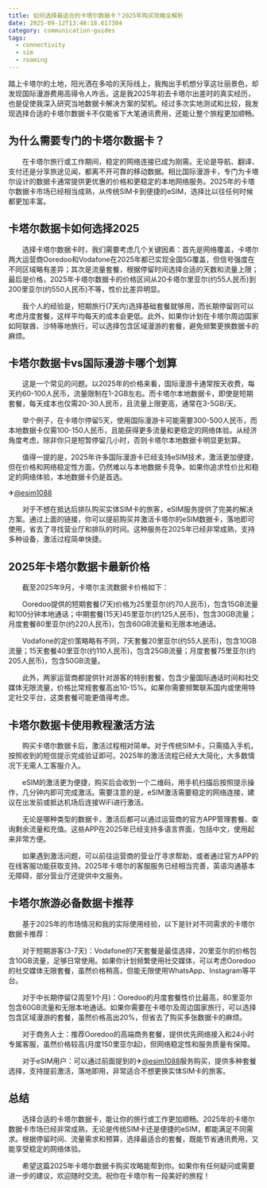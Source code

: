 ```yaml
---
title: 如何选择最适合的卡塔尔数据卡？2025年购买攻略全解析
date: 2025-09-12T13:48:18.617304
category: communication-guides
tags:
  - connectivity
  - sim
  - roaming
---
```


踏上卡塔尔的土地，阳光洒在多哈的天际线上，我掏出手机想分享这壮丽景色，却发现国际漫游费用高得令人咋舌。这是我2025年初去卡塔尔出差时的真实经历，也是促使我深入研究当地数据卡解决方案的契机。经过多次实地测试和比较，我发现选择合适的卡塔尔数据卡不仅能省下大笔通讯费用，还能让整个旅程更加顺畅。

## 为什么需要专门的卡塔尔数据卡？

　　在卡塔尔旅行或工作期间，稳定的网络连接已成为刚需。无论是导航、翻译、支付还是分享旅途见闻，都离不开可靠的移动数据。相比国际漫游卡，专门为卡塔尔设计的数据卡通常提供更优惠的价格和更稳定的本地网络服务。2025年的卡塔尔数据卡市场已经相当成熟，从传统SIM卡到便捷的eSIM，选择比以往任何时候都更加丰富。

## 卡塔尔数据卡如何选择2025

　　选择卡塔尔数据卡时，我们需要考虑几个关键因素：首先是网络覆盖，卡塔尔两大运营商Ooredoo和Vodafone在2025年都已实现全国5G覆盖，但信号强度在不同区域略有差异；其次是流量套餐，根据停留时间选择合适的天数和流量上限；最后是价格，2025年卡塔尔数据卡的价格区间从20卡塔尔里亚尔(约55人民币)到200里亚尔(约550人民币)不等，性价比差异明显。

　　我个人的经验是，短期旅行(7天内)选择基础套餐就够用，而长期停留则可以考虑月度套餐，这样平均每天的成本会更低。此外，如果你计划在卡塔尔周边国家如阿联酋、沙特等地旅行，可以选择包含区域漫游的套餐，避免频繁更换数据卡的麻烦。

## 卡塔尔数据卡vs国际漫游卡哪个划算

　　这是一个常见的问题。以2025年的价格来看，国际漫游卡通常按天收费，每天约60-100人民币，流量限制在1-2GB左右。而卡塔尔本地数据卡，即使是短期套餐，每天成本也仅需20-30人民币，且流量上限更高，通常在3-5GB/天。

　　举个例子，在卡塔尔停留5天，使用国际漫游卡可能需要300-500人民币，而本地数据卡仅需100-150人民币，且能获得更多流量和更稳定的网络体验。从经济角度考虑，除非你只是短暂停留几小时，否则卡塔尔本地数据卡明显更划算。

　　值得一提的是，2025年许多国际漫游卡已经支持eSIM技术，激活更加便捷，但在价格和网络稳定性方面，仍然难以与本地数据卡竞争。如果你追求性价比和稳定的网络体验，本地数据卡仍是首选。

✈[@esim1088](https://t.me/s/esim1088)

　　对于不想在抵达后排队购买实体SIM卡的旅客，eSIM服务提供了完美的解决方案。通过上面的链接，你可以提前购买并激活卡塔尔的eSIM数据卡，落地即可使用，省去了寻找营业厅和排队的时间。这种服务在2025年已经非常成熟，支持多种设备，激活过程简单快捷。

## 2025年卡塔尔数据卡最新价格

　　截至2025年9月，卡塔尔主流数据卡价格如下：

　　Ooredoo提供的短期套餐(7天)价格为25里亚尔(约70人民币)，包含15GB流量和100分钟本地通话；中期套餐(15天)45里亚尔(约125人民币)，包含30GB流量；月度套餐80里亚尔(约220人民币)，包含60GB流量和无限本地通话。

　　Vodafone的定价策略略有不同，7天套餐20里亚尔(约55人民币)，包含10GB流量；15天套餐40里亚尔(约110人民币)，包含25GB流量；月度套餐75里亚尔(约205人民币)，包含50GB流量。

　　此外，两家运营商都提供针对游客的特别套餐，包含少量国际通话时间和社交媒体无限流量，价格比常规套餐高出10-15%。如果你需要频繁联系国内或使用特定社交平台，这类套餐可能更值得考虑。

## 卡塔尔数据卡使用教程激活方法

　　购买卡塔尔数据卡后，激活过程相对简单。对于传统SIM卡，只需插入手机，按照收到的短信提示完成验证即可。2025年的激活流程已经大大简化，大多数情况下无需人工客服介入。

　　eSIM的激活更为便捷，购买后会收到一个二维码，用手机扫描后按照提示操作，几分钟内即可完成激活。需要注意的是，eSIM激活需要稳定的网络连接，建议在出发前或抵达机场后连接WiFi进行激活。

　　无论是哪种类型的数据卡，激活后都可以通过运营商的官方APP管理套餐、查询剩余流量和充值。这些APP在2025年已经支持多语言界面，包括中文，使用起来非常方便。

　　如果遇到激活问题，可以前往运营商的营业厅寻求帮助，或者通过官方APP的在线客服功能获取支持。2025年卡塔尔的客服服务已经相当完善，英语沟通基本无障碍，部分营业厅还提供中文服务。

## 卡塔尔旅游必备数据卡推荐

　　基于2025年的市场情况和我的实际使用经验，以下是针对不同需求的卡塔尔数据卡推荐：

　　对于短期游客(3-7天)：Vodafone的7天套餐是最佳选择，20里亚尔的价格包含10GB流量，足够日常使用。如果你计划频繁使用社交媒体，可以考虑Ooredoo的社交媒体无限套餐，虽然价格稍高，但能无限使用WhatsApp、Instagram等平台。

　　对于中长期停留(2周至1个月)：Ooredoo的月度套餐性价比最高，80里亚尔包含60GB流量和无限本地通话。如果你需要在卡塔尔及周边国家旅行，可以选择包含区域漫游的套餐，虽然价格高出20%，但省去了购买多张数据卡的麻烦。

　　对于商务人士：推荐Ooredoo的高端商务套餐，提供优先网络接入和24小时专属客服，虽然价格较高(月度150里亚尔起)，但网络稳定性和服务质量有保障。

　　对于eSIM用户：可以通过前面提到的✈[@esim1088](https://t.me/s/esim1088)服务购买，提供多种套餐选择，支持提前激活，落地即用，非常适合不想更换实体SIM卡的旅客。

## 总结

　　选择合适的卡塔尔数据卡，能让你的旅行或工作更加顺畅。2025年的卡塔尔数据卡市场已经非常成熟，无论是传统SIM卡还是便捷的eSIM，都能满足不同需求。根据停留时间、流量需求和预算，选择最适合的套餐，既能节省通讯费用，又能享受稳定的网络体验。

　　希望这篇2025年卡塔尔数据卡购买攻略能帮到你。如果你有任何疑问或需要进一步的建议，欢迎随时交流。祝你在卡塔尔有一段美好的旅程！